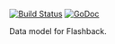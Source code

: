 [![Build Status](https://travis-ci.org/flimzy/flashback-model.svg?branch=master)](https://travis-ci.org/flimzy/flashback-model) [![GoDoc](https://godoc.org/github.com/flimzy/flashback-model?status.png)](http://godoc.org/github.com/flimzy/flashback-model)

Data model for Flashback.
